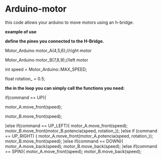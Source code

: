 # Arduino-motor
this code allows your arduino to move motors using an h-bridge.

**example of use**

**define the pines you connected to the H-Bridge.**

Motor_Arduino motor_A(4,5,6);//right motor

Motor_Arduino motor_B(7,8,9);//left motor

int speed = Motor_Arduino::MAX_SPEED;

float rotation_ = 0.5;

**the in the loop you can simply call the functions you need:**

if(command == UP){

  motor_A.move_front(speed);
  
  motor_B.move_front(speed);
  
}else if(command == UP_LEFT){
  motor_A.move_front(speed);
  motor_B.move_front(motor_B.potencia(speed, rotation_));
}else if (command == UP_RIGHT) {
  motor_A.move_front(motor_A.potencia(speed, rotation_));
  motor_B.move_front(speed);
}else if(command == DOWN){
  motor_A.move_back(speed);
  motor_B.move_back(speed);
}else if(command == SPIN){
  motor_A.move_front(speed);
  motor_B.move_back(speed);
